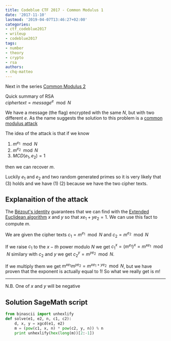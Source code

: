 ```yaml
---
title: Codeblue CTF 2017 - Common Modulus 1
date: '2017-11-10'
lastmod: '2019-04-07T13:46:27+02:00'
categories:
- ctf_codeblue2017
- writeup
- codeblue2017
tags:
- number
- theory
- crypto
- rsa
authors:
- chq-matteo
---
```


<script type="text/javascript" async
  src="https://cdn.rawgit.com/mathjax/MathJax/2.7.1/MathJax.js?config=TeX-MML-AM_CHTML">
</script>
<script type="text/x-mathjax-config">
MathJax.Hub.Config({
  TeX: { equationNumbers: { autoNumber: "AMS" } },
  tex2jax: {
    inlineMath: [['$','$'], ['\\(','\\)']],
    processEscapes: true
  }
});
</script>


Next in the series [Common Modulus 2](../common2)

Quick summary of RSA  
$cipher text = message^e \mod N$


We have a message (the flag) encrypted with the same $N$, but with two different $e$.
As the name suggests the solution to this problem is a [common modulus attack](https://crypto.stackexchange.com/questions/16283/how-to-use-common-modulus-attack)

The idea of the attack is that if we know 
1. $m^{e_1} \mod N$
2. $m^{e_2} \mod N$ 
3. $MCD(e_1, e_2) = 1$

then we can recover $m$.

Luckily $e_1$ and $e_2$ and two random generated primes so it is very likely that (3) holds and we have (1) (2) because we have the two cipher texts.

## Explanaition of the attack
The [Bézout's identity](https://en.wikipedia.org/wiki/B%C3%A9zout%27s_identity) guarantees that we can find with the [Extended Euclidean algorithm](https://en.wikipedia.org/wiki/Extended_Euclidean_algorithm) $x$ and $y$ so that $xe_1 + ye_2 = 1$.
We can use this fact to compute $m$.

We are given the cipher texts $c_1 = m^{e_1} \mod N$ and $c_2 = m^{e_2} \mod N$

If we raise $c_1$ to the $x-th$ power modulo $N$ we get $c_1^{x} = (m^{e_1})^{x} = m^{xe_1} \mod N$ similary with $c_2$ and $y$ we get $c_2^{y} = m^{ye_2} \mod N$.

If we multiply them we get $m^{xe_1}m^{ye_2} = m^{xe_1 + ye_2} \mod N$, but we have proven that the exponent is actually equal to $1$!
So what we really get is $m$!

________________
N.B.
One of $x$ and $y$ will be negative

## Solution SageMath script
```python
from binascii import unhexlify
def solve(e1, e2, n, c1, c2):
    d, x, y = xgcd(e1, e2)
    m = (pow(c1, x, n) * pow(c2, y, n)) % n
    print unhexlify(hex(long(m))[2:-1])
```
